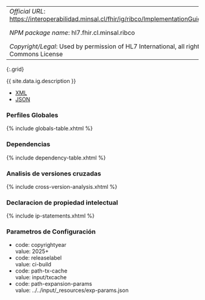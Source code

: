 
|||
|---|---|
|*Official URL*: https://interoperabilidad.minsal.cl/fhir/ig/ribco/ImplementationGuide/hl7.fhir.cl.minsal.ribco |*Version*: 0.1.0|
|*NPM package name*: hl7.fhir.cl.minsal.ribco |*ComputableName*: RepositorioInteroperableAnatomiaPatologicaMinsal|
|*Copyright/Legal*: Used by permission of HL7 International, all rights reserved Creative Commons License|
{:.grid}

{{ site.data.ig.description }}

- [XML](ImplementationGuide-hl7.fhir.cl.minsal.ribco.xml)
- [JSON](ImplementationGuide-hl7.fhir.cl.minsal.ribco.json)

### Perfiles Globales

{% include globals-table.xhtml %}

### Dependencias

{% include dependency-table.xhtml %}

### Analisis de versiones cruzadas

{% include cross-version-analysis.xhtml %}

### Declaracion de propiedad intelectual

{% include ip-statements.xhtml %}

### Parametros de Configuración

- code: copyrightyear <br/>value: 2025+
- code: releaselabel  <br/>value: ci-build
- code: path-tx-cache <br/>value: input/txcache
- code: path-expansion-params <br/>value: ../../input/_resources/exp-params.json
